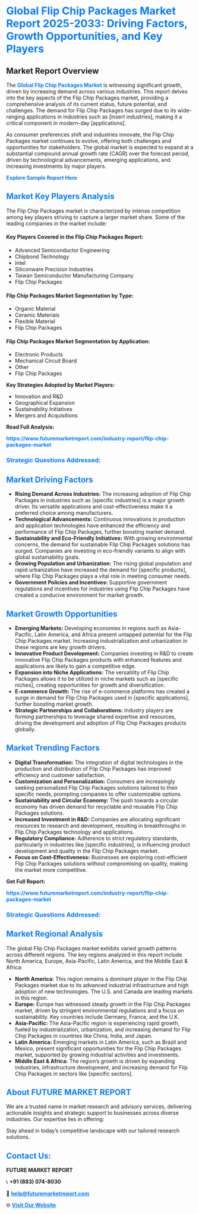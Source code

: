 <h1 style="color: #007BFF;">Global Flip Chip Packages Market Report 2025-2033: Driving Factors, Growth Opportunities, and Key Players</h1>

<section id="overview">
<h2>Market Report Overview</h2>
<p>The <a href="https://www.futuremarketreport.com/industry-report/flip-chip-packages-market" style="color: #007BFF; text-decoration: none;"><strong>Global Flip Chip Packages Market</strong></a> is witnessing significant growth, driven by increasing demand across various industries. This report delves into the key aspects of the Flip Chip Packages market, providing a comprehensive analysis of its current status, future potential, and challenges. The demand for Flip Chip Packages has surged due to its wide-ranging applications in industries such as [insert industries], making it a critical component in modern-day [applications].</p>
<p>As consumer preferences shift and industries innovate, the Flip Chip Packages market continues to evolve, offering both challenges and opportunities for stakeholders. The global market is expected to expand at a substantial compound annual growth rate (CAGR) over the forecast period, driven by technological advancements, emerging applications, and increasing investments by major players.</p>
</section>

<section id="overview">
<p><a href="https://www.futuremarketreport.com/request-sample/reportId=108498" style="color: #007BFF; text-decoration: none;"><strong>Explore Sample Report Here</strong></a></p>
</section>

<section id="key-players">
<h2 style="color: #007BFF;">Market Key Players Analysis</h2>
<p>The Flip Chip Packages market is characterized by intense competition among key players striving to capture a larger market share. Some of the leading companies in the market include:</p>
<h4>Key Players Covered in the Flip Chip Packages Report:</h4>
<ul><li>Advanced Semiconductor Engineering</li><li>Chipbond Technology</li><li>Intel</li><li>Siliconware Precision Industries</li><li>Taiwan Semiconductor Manufacturing Company</li><li>Flip Chip Packages</li></ul>
<h4>Flip Chip Packages Market Segmentation by Type:</h4>
<ul><li>Organic Material</li><li>Ceramic Materials</li><li>Flexible Material</li><li>Flip Chip Packages</li></ul>

<h4>Flip Chip Packages Market Segmentation by Application:</h4>
<ul><li>Electronic Products</li><li>Mechanical Circuit Board</li><li>Other</li><li>Flip Chip Packages</li></ul>
<p><strong>Key Strategies Adopted by Market Players:</strong></p>
<ul>
<li>Innovation and R&D</li>
<li>Geographical Expansion</li>
<li>Sustainability Initiatives</li>
<li>Mergers and Acquisitions</li>
</ul>
</section>

<section>
<p><strong>Read Full Analysis: </strong></p><a href="https://www.futuremarketreport.com/industry-report/flip-chip-packages-market" style="color: #007BFF; text-decoration: none;"><strong>https://www.futuremarketreport.com/industry-report/flip-chip-packages-market</strong></a>
<h3 style="color: #007BFF;">Strategic Questions Addressed:</h3>
</section>

<section id="driving-factors">
<h2 style="color: #007BFF;">Market Driving Factors</h2>
<ul>
<li><strong>Rising Demand Across Industries:</strong> The increasing adoption of Flip Chip Packages in industries such as [specific industries] is a major growth driver. Its versatile applications and cost-effectiveness make it a preferred choice among manufacturers.</li>
<li><strong>Technological Advancements:</strong> Continuous innovations in production and application technologies have enhanced the efficiency and performance of Flip Chip Packages, further boosting market demand.</li>
<li><strong>Sustainability and Eco-Friendly Initiatives:</strong> With growing environmental concerns, the demand for sustainable Flip Chip Packages solutions has surged. Companies are investing in eco-friendly variants to align with global sustainability goals.</li>
<li><strong>Growing Population and Urbanization:</strong> The rising global population and rapid urbanization have increased the demand for [specific products], where Flip Chip Packages plays a vital role in meeting consumer needs.</li>
<li><strong>Government Policies and Incentives:</strong> Supportive government regulations and incentives for industries using Flip Chip Packages have created a conducive environment for market growth.</li>
</ul>
</section>

<section id="growth-opportunities">
<h2 style="color: #007BFF;">Market Growth Opportunities</h2>
<ul>
<li><strong>Emerging Markets:</strong> Developing economies in regions such as Asia-Pacific, Latin America, and Africa present untapped potential for the Flip Chip Packages market. Increasing industrialization and urbanization in these regions are key growth drivers.</li>
<li><strong>Innovative Product Development:</strong> Companies investing in R&D to create innovative Flip Chip Packages products with enhanced features and applications are likely to gain a competitive edge.</li>
<li><strong>Expansion into Niche Applications:</strong> The versatility of Flip Chip Packages allows it to be utilized in niche markets such as [specific niches], creating opportunities for growth and diversification.</li>
<li><strong>E-commerce Growth:</strong> The rise of e-commerce platforms has created a surge in demand for Flip Chip Packages used in [specific applications], further boosting market growth.</li>
<li><strong>Strategic Partnerships and Collaborations:</strong> Industry players are forming partnerships to leverage shared expertise and resources, driving the development and adoption of Flip Chip Packages products globally.</li>
</ul>
</section>

<section id="trending-factors">
<h2 style="color: #007BFF;">Market Trending Factors</h2>
<ul>
<li><strong>Digital Transformation:</strong> The integration of digital technologies in the production and distribution of Flip Chip Packages has improved efficiency and customer satisfaction.</li>
<li><strong>Customization and Personalization:</strong> Consumers are increasingly seeking personalized Flip Chip Packages solutions tailored to their specific needs, prompting companies to offer customizable options.</li>
<li><strong>Sustainability and Circular Economy:</strong> The push towards a circular economy has driven demand for recyclable and reusable Flip Chip Packages solutions.</li>
<li><strong>Increased Investment in R&D:</strong> Companies are allocating significant resources to research and development, resulting in breakthroughs in Flip Chip Packages technology and applications.</li>
<li><strong>Regulatory Compliance:</strong> Adherence to strict regulatory standards, particularly in industries like [specific industries], is influencing product development and quality in the Flip Chip Packages market.</li>
<li><strong>Focus on Cost-Effectiveness:</strong> Businesses are exploring cost-efficient Flip Chip Packages solutions without compromising on quality, making the market more competitive.</li>
</ul>
</section>

<section>
<p><strong>Get Full Report: </strong></p><a href="https://www.futuremarketreport.com/industry-report/flip-chip-packages-market" style="color: #007BFF; text-decoration: none;"><strong>https://www.futuremarketreport.com/industry-report/flip-chip-packages-market</strong></a>
<h3 style="color: #007BFF;">Strategic Questions Addressed:</h3>
</section>


<section id="regional-analysis">
<h2 style="color: #007BFF;">Market Regional Analysis</h2>
<p>The global Flip Chip Packages market exhibits varied growth patterns across different regions. The key regions analyzed in this report include North America, Europe, Asia-Pacific, Latin America, and the Middle East & Africa:</p>
<ul>
<li><strong>North America:</strong> This region remains a dominant player in the Flip Chip Packages market due to its advanced industrial infrastructure and high adoption of new technologies. The U.S. and Canada are leading markets in this region.</li>
<li><strong>Europe:</strong> Europe has witnessed steady growth in the Flip Chip Packages market, driven by stringent environmental regulations and a focus on sustainability. Key countries include Germany, France, and the U.K.</li>
<li><strong>Asia-Pacific:</strong> The Asia-Pacific region is experiencing rapid growth, fueled by industrialization, urbanization, and increasing demand for Flip Chip Packages in countries like China, India, and Japan.</li>
<li><strong>Latin America:</strong> Emerging markets in Latin America, such as Brazil and Mexico, present significant opportunities for the Flip Chip Packages market, supported by growing industrial activities and investments.</li>
<li><strong>Middle East & Africa:</strong> The region’s growth is driven by expanding industries, infrastructure development, and increasing demand for Flip Chip Packages in sectors like [specific sectors].</li>
</ul>
</section>

<footer>
<h2 style="color: #007BFF;">About FUTURE MARKET REPORT</h2>
<p>We are a trusted name in market research and advisory services, delivering actionable insights and strategic support to businesses across diverse industries. Our expertise lies in offering:</p>

<p>Stay ahead in today’s competitive landscape with our tailored research solutions.</p>

<h2 style="color: #007BFF;">Contact Us:</h2>
<p><strong>FUTURE MARKET REPORT</strong></p>
<p>📞 <strong>+91 (883) 074-8030</strong></p>
<p>📧 <strong><a href="mailto:help@futuremarketreport.com" style="color: #007BFF;">help@futuremarketreport.com</a></strong></p>
<p>🌐 <strong><a href="https://www.futuremarketreport.com/" style="color: #007BFF;">Visit Our Website</a></strong></p>
</footer>